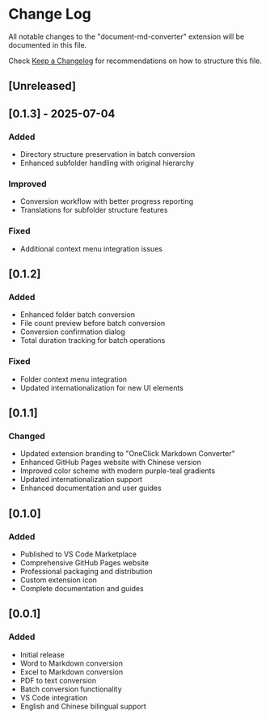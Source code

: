 # Change Log

All notable changes to the "document-md-converter" extension will be documented in this file.

Check [Keep a Changelog](http://keepachangelog.com/) for recommendations on how to structure this file.

## [Unreleased]

## [0.1.3] - 2025-07-04

### Added
- Directory structure preservation in batch conversion
- Enhanced subfolder handling with original hierarchy 

### Improved
- Conversion workflow with better progress reporting
- Translations for subfolder structure features

### Fixed
- Additional context menu integration issues

## [0.1.2]

### Added
- Enhanced folder batch conversion
- File count preview before batch conversion
- Conversion confirmation dialog
- Total duration tracking for batch operations

### Fixed
- Folder context menu integration
- Updated internationalization for new UI elements

## [0.1.1]

### Changed
- Updated extension branding to "OneClick Markdown Converter"
- Enhanced GitHub Pages website with Chinese version
- Improved color scheme with modern purple-teal gradients
- Updated internationalization support
- Enhanced documentation and user guides

## [0.1.0]

### Added
- Published to VS Code Marketplace
- Comprehensive GitHub Pages website
- Professional packaging and distribution
- Custom extension icon
- Complete documentation and guides

## [0.0.1]

### Added
- Initial release
- Word to Markdown conversion
- Excel to Markdown conversion  
- PDF to text conversion
- Batch conversion functionality
- VS Code integration
- English and Chinese bilingual support